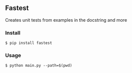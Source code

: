 ## Fastest
Creates unit tests from examples in the docstring and more


### Install

```
$ pip install fastest
```

### Usage
```
$ python main.py --path=$(pwd)
```
